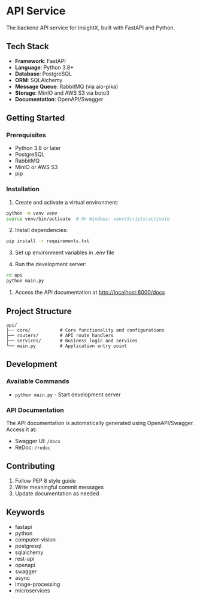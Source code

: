 # API Service

The backend API service for InsightX, built with FastAPI and Python.

## Tech Stack

- **Framework**: FastAPI
- **Language**: Python 3.8+
- **Database**: PostgreSQL
- **ORM**: SQLAlchemy
- **Message Queue**: RabbitMQ (via aio-pika)
- **Storage**: MinIO and AWS S3 via boto3
- **Documentation**: OpenAPI/Swagger

## Getting Started

### Prerequisites

- Python 3.8 or later
- PostgreSQL
- RabbitMQ
- MinIO or AWS S3
- pip

### Installation

1. Create and activate a virtual environment:
```bash
python -m venv venv
source venv/bin/activate  # On Windows: venv\Scripts\activate
```

2. Install dependencies:
```bash
pip install -r requirements.txt
```

3. Set up environment variables in .env file

4. Run the development server:
```bash
cd api
python main.py
```

1. Access the API documentation at [http://localhost:8000/docs](http://localhost:8000/docs)

## Project Structure

```
api/
├── core/           # Core functionality and configurations
├── routers/        # API route handlers
├── services/       # Business logic and services
└── main.py         # Application entry point
```

## Development

### Available Commands

- `python main.py` - Start development server

### API Documentation

The API documentation is automatically generated using OpenAPI/Swagger. Access it at:
- Swagger UI: `/docs`
- ReDoc: `/redoc`


## Contributing

1. Follow PEP 8 style guide
2. Write meaningful commit messages
3. Update documentation as needed

## Keywords

- fastapi
- python
- computer-vision
- postgresql
- sqlalchemy
- rest-api
- openapi
- swagger
- async
- image-processing
- microservices
